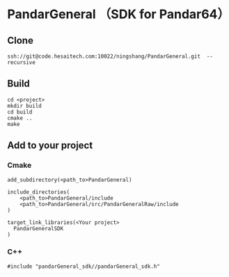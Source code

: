 # PandarGeneral （SDK for Pandar64）
## Clone
```
ssh://git@code.hesaitech.com:10022/ningshang/PandarGeneral.git  --recursive
```
## Build
```
cd <project>
mkdir build
cd build
cmake ..
make
```
## Add to your project
### Cmake
```
add_subdirectory(<path_to>PandarGeneral)

include_directories(
	<path_to>PandarGeneral/include
	<path_to>PandarGeneral/src/PandarGeneralRaw/include
)

target_link_libraries(<Your project>
  PandarGeneralSDK
)
```
### C++
```
#include "pandarGeneral_sdk//pandarGeneral_sdk.h"
```
